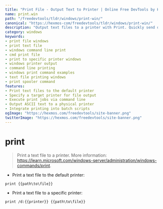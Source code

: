 ```yaml
---
title: "Print File - Output Text to Printer | Online Free DevTools by Hexmos"
name: print.win
path: "/freedevtools/tldr/windows/print-win/"
canonical: "https://hexmos-com/freedevtools/tldr/windows/print-win/"
description: "Output text files to a printer with Print. Quickly send documents and code to physical media using command-line. Free online tool, no registration required."
category: windows
keywords:
- print file windows
- print text file
- windows command line print
- cmd print file
- print to specific printer windows
- windows printer output
- command line printing
- windows print command examples
- text file printing windows
- print spooler command
features:
- Print text files to the default printer
- Specify a target printer for file output
- Execute print jobs via command line
- Output ASCII text to a physical printer
- Integrate printing into batch scripts
ogImage: "https://hexmos.com/freedevtools/site-banner.png"
twitterImage: "https://hexmos.com/freedevtools/site-banner.png"
---
```


# print

> Print a text file to a printer.
> More information: <https://learn.microsoft.com/windows-server/administration/windows-commands/print>.

- Print a text file to the default printer:

`print {{path\to\file}}`

- Print a text file to a specific printer:

`print /d:{{printer}} {{path\to\file}}`
